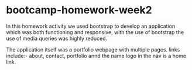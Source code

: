 # bootcamp-homework-week2

In this homework activity we used bootstrap to develop an application which was both functioning and responsive, with the use of bootstrap the use of media queries was highly reduced. 

The application itself was a portfolio webpage with multiple pages. links include:- about, contact, portfolio annd the name logo in the nav is a home link.
